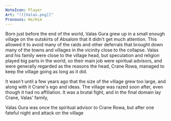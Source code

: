 ```yaml
---
NoteIcon: Player
Art: "![[Valas.png]]"
Pronouns: He/Him
---
```

Born just before the end of the world, Valas Gura grew up in a small enough village on the outskirts of Absalom that it didn't get much attention. This allowed it to avoid many of the raids and other deferrals that brought down many of the towns and villages in the vicinity close to the collapse. Valas and his family were close to the village head, but speculation and religion played big parts in the world, so their main job were spiritual advisors, and were generally regarded as the reasons the head, Crane Rowa, managed to keep the village going as long as it did.

It wasn't until a few years ago that the size of the village grew too large, and along with it Crane's ego and ideas. The village was razed soon after, even though it had no affiliation. It was a brutal fight, and in the final domain lay Crane, Valas' family, 

Valas Gura was once the spiritual advisor to Crane Rowa, but after one fateful night and attack on the village 